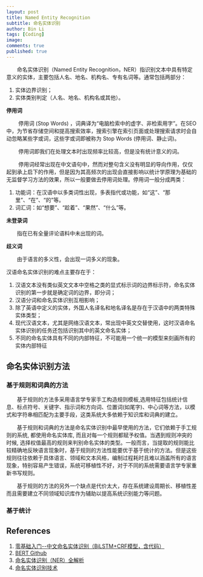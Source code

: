```yaml
---
layout: post
title: Named Entity Recognition
subtitle: 命名实体识别
author: Bin Li
tags: [Coding]
image: 
comments: true
published: true
---
```


　　命名实体识别（Named Entity Recognition，NER）指识别文本中具有特定意义的实体，主要包括人名、地名、机构名、专有名词等。通常包括两部分：

1. 实体边界识别；
2. 实体类别判定（人名、地名、机构名或其他）。


**停用词**

　　 停用词 (Stop Words) ，词典译为“电脑检索中的虚字、非检索用字”。在SEO中，为节省存储空间和提高搜索效率，搜索引擎在索引页面或处理搜索请求时会自动忽略某些字或词，这些字或词即被称为 Stop Words (停用词、静止词)。

　　 停用词即我们在处理文本时出现频率比较高，但是没有统计意义的词。

　　 停用词经常出现在中文语句中，然而对整句含义没有明显的导向作用，仅仅起到承上启下的作用，但是因为其高频次的出现会直接影响以统计学原理为基础的无监督学习方法的效果，所以一般要做去停用词处理。停用词一般分成两类：

1. 功能词：在汉语中以多类词性出现，多表指代或功能，如“这”、“那里”、“在”、“的”等。
2. 词汇词：如“想要”、“趁着”、“果然”、“什么”等。

**未登录词**

　　指在已有全量评论语料中未出现的词。


**歧义词**

　　由于语言的多义性，会出现一词多义的现象。

汉语命名实体识别的难点主要存在于：
1. 汉语文本没有类似英文文本中空格之类的显式标示词的边界标示符，命名实体识别的第一步就是确定词的边界，即分词；
2. 汉语分词和命名实体识别互相影响；
3. 除了英语中定义的实体，外国人名译名和地名译名是存在于汉语中的两类特殊实体类型；
4. 现代汉语文本，尤其是网络汉语文本，常出现中英文交替使用，这时汉语命名实体识别的任务还包括识别其中的英文命名实体；
5. 不同的命名实体具有不同的内部特征，不可能用一个统一的模型来刻画所有的实体内部特征

## 命名实体识别方法
### 基于规则和词典的方法
　　基于规则的方法多采用语言学专家手工构造规则模板,选用特征包括统计信息、标点符号、关键字、指示词和方向词、位置词(如尾字)、中心词等方法，以模式和字符串相匹配为主要手段，这类系统大多依赖于知识库和词典的建立。

　　基于规则和词典的方法是命名实体识别中最早使用的方法，它们依赖于手工规则的系统, 都使用命名实体库, 而且对每一个规则都赋予权值。当遇到规则冲突的时候, 选择权值最高的规则来判别命名实体的类型。一般而言，当提取的规则能比较精确地反映语言现象时，基于规则的方法性能要优于基于统计的方法。但是这些规则往往依赖于具体语言、领域和文本风格，编制过程耗时且难以涵盖所有的语言现象，特别容易产生错误，系统可移植性不好，对于不同的系统需要语言学专家重新书写规则。

　　基于规则的方法的另外一个缺点是代价太大，存在系统建设周期长、移植性差而且需要建立不同领域知识库作为辅助以提高系统识别能力等问题。

### 基于统计

## References
1. [零基础入门--中文命名实体识别（BiLSTM+CRF模型，含代码）](https://blog.csdn.net/buppt/article/details/81180361)
2. [BERT Github](https://github.com/google-research/bert)
3. [命名实体识别（NER）全解析](https://blog.csdn.net/qq_41853758/article/details/82933080)
4. [命名实体识别技术](https://bainingchao.github.io/2019/02/13/%E5%91%BD%E5%90%8D%E5%AE%9E%E4%BD%93%E8%AF%86%E5%88%AB%E6%8A%80%E6%9C%AF/)